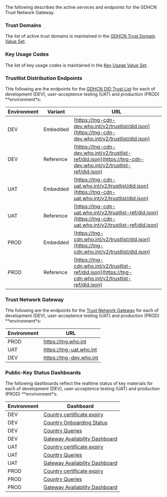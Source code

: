 

The following describes the active services and endpoints for the GDHCN Trust Network Gateway.

### Trust Domains

The list of active trust domains is maintained in the [GDHCN Trust Domain Value Set](ValueSet-WHO.TRUST.DOMAIN.html).


### Key Usage Codes

The list of key usage codes is maintained in the [Key Usage Value Set](ValueSet-WHO.TRUST.KEYUSAGE.html).

### Trustlist Distribution Endpoints

THe following are the endpoints for the [GDHCN DID Trust List](concepts_did_gdhcn.html) for each of development (DEV), user-acceptence testing (UAT) and production (PROD) **environment*s:

|  Environment   |      Variant         | URL                                                                                     |
|---------|------------|--------------------------------------------------------------------------------------------------------------|
|  DEV   |  Embedded    | [https://tng-cdn-dev.who.int/v2/trustlist/did.json](https://tng-cdn-dev.who.int/v2/trustlist/did.json)         |
|  DEV  | Reference  | [https://tng-cdn-dev.who.int/v2/trustlist-ref/did.json](https://tng-cdn-dev.who.int/v2/trustlist-ref/did.json) |
|   UAT   |  Embedded   | [https://tng-cdn-uat.who.int/v2/trustlist/did.json](https://tng-cdn-uat.who.int/v2/trustlist/did.json)         |
|    UAT   | Reference  | [https://tng-cdn-uat.who.int/v2/trustlist-ref/did.json](https://tng-cdn-uat.who.int/v2/trustlist-ref/did.json) |
|  PROD  |  Embedded   | [https://tng-cdn.who.int/v2/trustlist/did.json](https://tng-cdn.who.int/v2/trustlist/did.json)         |
| PROD | Reference  | [https://tng-cdn.who.int/v2/trustlist-ref/did.json](https://tng-cdn.who.int/v2/trustlist-ref/did.json) |



### Trust Network Gateway 


THe following are the endpoints for the [Trust Network Gateway](concepts.html#trust-network-gateway-tng) for each of development (DEV), user-acceptence testing (UAT) and production (PROD) **environment*s:

| Environment | URL |
|-------------|-----|
| PROD |	 https://tng.who.int |
| UAT |	 https://tng-uat.who.int |
| DEV |	 https://tng-dev.who.int |



### Public-Key Status Dashboards

The following dashboards reflect the realtime status of key materials for each of development (DEV), user-acceptence testing (UAT) and production (PROD) **environment*s:


| Environment | Dashboard | 
|----------|--------------|
| DEV | [Country certificate expiry](https://tng-monitor-dev.who.int/grafana/d/dev-cert-expiry/dev-country-certificate-expiry) |
| DEV | [Country Onboarding Status](https://tng-monitor-dev.who.int/grafana/d/ddh0xqz9diio0c/dev-country-onboarding-status) |
| DEV | [Country Queries](https://tng-monitor-dev.who.int/grafana/d/dev-country-queries/dev-country-queries) |
| DEV | [Gateway Availability Dashboard](https://tng-monitor-dev.who.int/grafana/d/gw-availability/dev-gateway-availability-dashboard) |
| UAT | [Country certificate expiry](https://tng-monitor-uat.who.int/grafana/d/uat-cert-expiry/uat-country-certificate-expiry) |
| UAT | [Country Queries](https://tng-monitor-uat.who.int/grafana/d/uat-country-queries/uat-country-queries)  |
| UAT | [Gateway Availability Dashboard](https://tng-monitor-uat.who.int/grafana/d/c3ed3dbe-6cc0-4f16-8f0a-c7bcebd36420/uat-gateway-availability-dashboard) |
| PROD | [Country certificate expiry](https://tng-monitor.who.int/grafana/d/cert-expiry/prod-country-certificate-expiry) |
| PROD | [Country Queries](https://tng-monitor.who.int/grafana/d/prod-country-queries/prod-country-queries) |
| PROD | [Gateway Availability Dashboard](https://tng-monitor.who.int/grafana/d/gateway-availability/prod-gateway-availability-dashboard) |

